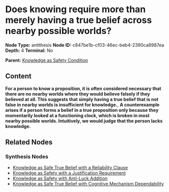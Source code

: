 # Does knowing require more than merely having a true belief across nearby possible worlds?

**Node Type:** antithesis
**Node ID:** c847be1b-cf03-46ec-beb4-2390ca8987ea
**Depth:** 4
**Terminal:** No

**Parent:** [Knowledge as Safety Condition](knowledge-as-safety-condition-synthesis-3633121c-c6e5-4232-8f43-2d5bf09ffab9.md)

## Content

**For a person to know a proposition, it is often considered necessary that there are no nearby worlds where they would believe falsely if they believed at all. This suggests that simply having a true belief that is not false in nearby worlds is insufficient for knowledge.**, **A counterexample arises if a person forms a belief in a true proposition only because they momentarily looked at a functioning clock, which is broken in most nearby possible worlds. Intuitively, we would judge that the person lacks knowledge.**

## Related Nodes

### Synthesis Nodes

- [Knowledge as Safe True Belief with a Reliability Clause](knowledge-as-safe-true-belief-with-a-reliability-clause-synthesis-0649918b-513c-419c-8c58-6d08f7e90388.md)
- [Knowledge as Safety with a Justification Requirement](knowledge-as-safety-with-a-justification-requirement-synthesis-d11247c9-d407-4903-83f2-9856d45959a7.md)
- [Knowledge as Safety with Anti-Luck Addition](knowledge-as-safety-with-anti-luck-addition-synthesis-06f49672-6f3c-48d5-a045-6c8fded8e4a0.md)
- [Knowledge as Safe True Belief with Cognitive Mechanism Dependability](knowledge-as-safe-true-belief-with-cognitive-mechanism-dependability-synthesis-648b2c93-b410-4456-b32b-d6adba9702e2.md)
